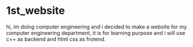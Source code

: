 # 1st_website
hi, im doing computer engineering and i decided to make a website for my computer engineering department, it is for learning purpose and i will use c++ as backend and html css as frotend.
